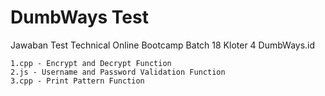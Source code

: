 # DumbWays Test
Jawaban Test Technical Online Bootcamp Batch 18 Kloter 4 DumbWays.id
```
1.cpp - Encrypt and Decrypt Function
2.js - Username and Password Validation Function
3.cpp - Print Pattern Function
```
